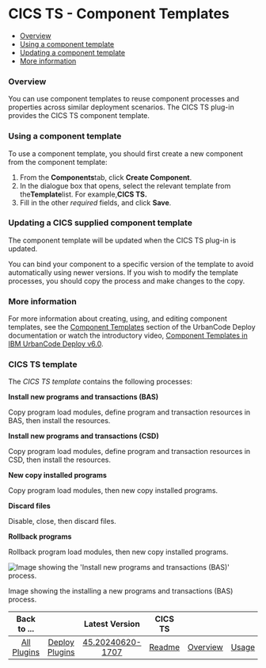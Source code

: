# CICS TS - Component Templates

* [Overview](#overview)
* [Using a component template](#using-a-component-template)
* [Updating a component template](#updating-a-cics-supplied-component-template)
* [More information](#more-information)

### Overview

You can use component templates to reuse component processes and properties across similar deployment scenarios. The CICS TS plug-in provides the CICS TS component template.

### Using a component template

To use a component template, you should first create a new component from the component template:

1. From the **Components**tab, click **Create Component**.
2. In the dialogue box that opens, select the relevant template from the****Template****list. For example,**CICS TS.**
3. Fill in the other *required* fields, and click **Save**.

### Updating a CICS supplied component template

The component template will be updated when the CICS TS plug-in is updated.

You can bind your component to a specific version of the template to avoid automatically using newer versions. If you wish to modify the template processes, you should copy the process and make changes to the copy.

### More information

For more information about creating, using, and editing component templates, see the [Component Templates](https://www.ibm.com/support/knowledgecenter/SS4GSP_7.1.1/com.ibm.udeploy.doc/topics/comp_template.html "Component Templates") section of the UrbanCode Deploy documentation or watch the introductory video, [Component Templates in IBM UrbanCode Deploy v6.0](https://mediacenter.ibm.com/media/Component+Templates+in+IBM+UrbanCode+Deploy+v6.0/0_m7rucqyz "Component Templates in IBM UrbanCode Deploy v6.0").

### CICS TS template

The *CICS TS template* contains the following processes:

**Install new programs and transactions (BAS)**

Copy program load modules, define program and transaction resources in BAS, then install the resources.

**Install new programs and transactions (CSD)**

Copy program load modules, define program and transaction resources in CSD, then install the resources.

**New copy installed programs**

Copy program load modules, then new copy installed programs.

**Discard files**

Disable, close, then discard files.

**Rollback programs**

Rollback program load modules, then new copy installed programs.

![Image showing the 'Install new programs and transactions (BAS)' process.](media/install_bas_programs.png)

Image showing the installing a new programs and transactions (BAS) process.


|          Back to ...          |                                |                                                      Latest Version                                                       |       CICS TS       ||||||
|:-----------------------------:|:------------------------------:|:-------------------------------------------------------------------------------------------------------------------------:|:-------------------:| :---: | :---: | :---: | :---: | :---: |
| [All Plugins](../../index.md) | [Deploy Plugins](../README.md) | [45.20240620-1707](https://raw.githubusercontent.com/UrbanCode/IBM-UCD-PLUGINS/main/files/CICS/cics-45.20240620-1707.zip) | [Readme](README.md) |[Overview](overview.md)|[Usage](usage.md)|[Steps](steps.md)|[Troubleshooting](troubleshooting.md)|[Downloads](downloads.md)|
